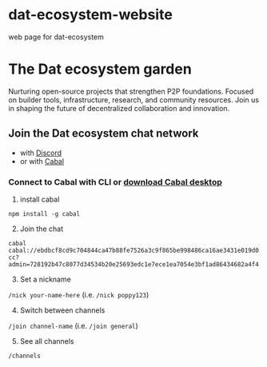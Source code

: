 # dat-ecosystem-website
web page for dat-ecosystem

# The Dat ecosystem garden
Nurturing open-source projects that strengthen P2P foundations. Focused on builder tools, infrastructure, research, and community resources. Join us in shaping the future of decentralized collaboration and innovation.

## Join the Dat ecosystem chat network
* with [Discord](https://discord.gg/dPEKwfrv2D)
* or with [Cabal](https://github.com/dat-ecosystem/dat-ecosystem.github.io#connect-to-cabal-with-cli-or-download-cabal-desktop)

### Connect to Cabal with **CLI** or [download Cabal desktop](https://cabal.chat/download.html)

1. install cabal

`npm install -g cabal`

2. Join the chat

`cabal cabal://ebdbcf8cd9c704844ca47b88fe7526a3c9f865be998486ca16ae3431e019d0cc?admin=728192b47c8077d34534b20e25693edc1e7ece1ea7054e3bf1ad86434682a4f4`

3. Set a nickname

`/nick your-name-here` (i.e. `/nick poppy123`)

4. Switch between channels

`/join channel-name` (i.e. `/join general`)

5. See all channels

`/channels`
